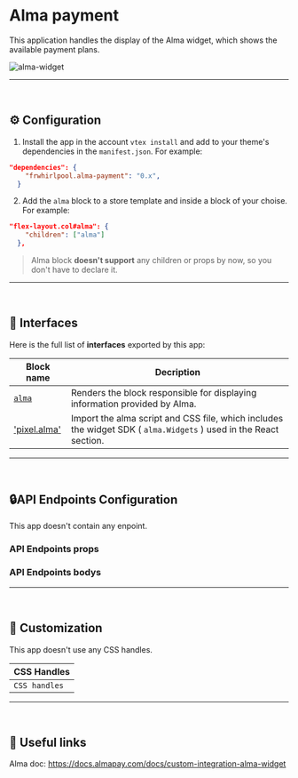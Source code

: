 # Alma payment

This application handles the display of the Alma widget, which shows the available payment plans.

![alma-widget](https://images2.imgbox.com/3d/4a/NtVwF1Px_o.png)

---
<br>

## ⚙️ Configuration 

1. Install the app in the account `vtex install` and add to your theme's dependencies in the `manifest.json`. For example:

```json
"dependencies": {
    "frwhirlpool.alma-payment": "0.x",
  }
```

2. Add the `alma` block to a store template and inside a block of your choise. For example:

```json
"flex-layout.col#alma": {
    "children": ["alma"]
  },
```

> Alma block **doesn't support** any children or props by now, so you don't have to declare it.

---
<br>

## 🧩 Interfaces

Here is the full list of **interfaces** exported by this app:

| Block name | Decription |
| ---------- | ---------- |
|  [ `alma` ](/frwhirlpool.alma-payment@0.x/Alma)| Renders the block responsible for displaying information provided by Alma. |
| ['pixel.alma'](/frwhirlpool.alma-payment@0.x/Pixel) | Import the alma script and CSS file, which includes the widget SDK ( `alma.Widgets` ) used in the React section. |

---
<br>

## 🔒API Endpoints Configuration

This app doesn't contain any enpoint.

### API Endpoints props

### API Endpoints bodys

---
<br>

## 🎨 Customization

This app doesn't use any CSS handles.

| CSS Handles                             |
| --------------------------------------- |
| <code>CSS handles</code>          |

---
<br>

## 🔗 Useful links

Alma doc: https://docs.almapay.com/docs/custom-integration-alma-widget
